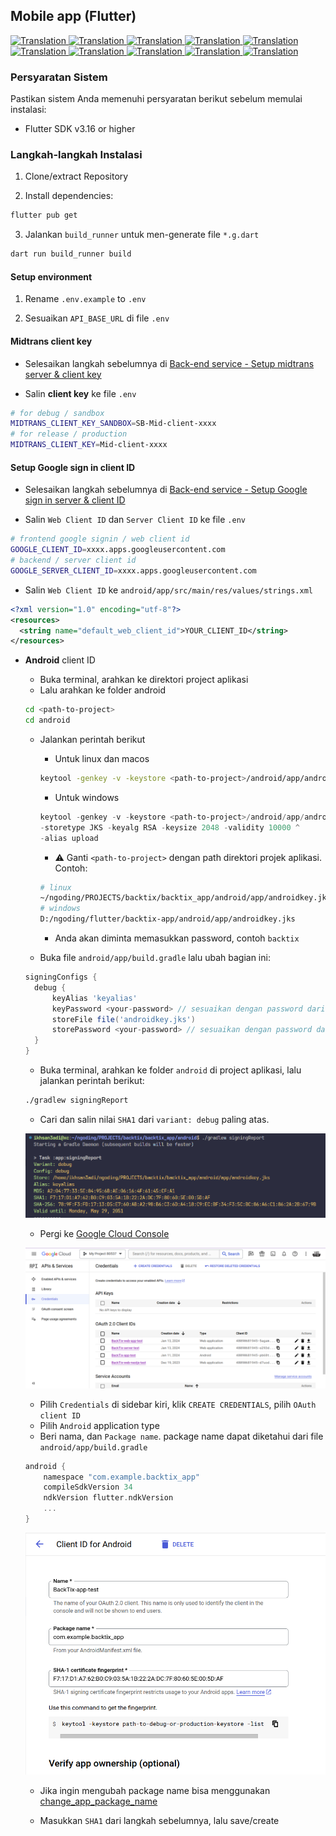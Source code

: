 ## Mobile app (Flutter)

<a href="./mobile-app.md">
  <img alt="Translation" src="https://img.shields.io/badge/Bahasa_Indonesia-blue?style=for-the-badge&logo=googletranslate&logoColor=blue&labelColor=white">
</a>
<a href="./mobile-app.en.md">
  <img alt="Translation" src="https://img.shields.io/badge/English-blue?style=for-the-badge&logo=googletranslate&logoColor=blue&labelColor=white">
</a>
<a href="./mobile-app.zh-CN.md">
  <img alt="Translation" src="https://img.shields.io/badge/简体中文-blue?style=for-the-badge&logo=googletranslate&logoColor=blue&labelColor=white">
</a>
<a href="./mobile-app.ja.md">
  <img alt="Translation" src="https://img.shields.io/badge/日本語-blue?style=for-the-badge&logo=googletranslate&logoColor=blue&labelColor=white">
</a>
<a href="./mobile-app.ar.md">
  <img alt="Translation" src="https://img.shields.io/badge/Arabic_عربي-blue?style=for-the-badge&logo=googletranslate&logoColor=blue&labelColor=white">
</a>
<a href="./mobile-app.pt.md">
  <img alt="Translation" src="https://img.shields.io/badge/Português-blue?style=for-the-badge&logo=googletranslate&logoColor=blue&labelColor=white">
</a>
<a href="./mobile-app.es.md">
  <img alt="Translation" src="https://img.shields.io/badge/Español-blue?style=for-the-badge&logo=googletranslate&logoColor=blue&labelColor=white">
</a>
<a href="./mobile-app.fr.md">
  <img alt="Translation" src="https://img.shields.io/badge/Français-blue?style=for-the-badge&logo=googletranslate&logoColor=blue&labelColor=white">
</a>
<a href="./mobile-app.vi.md">
  <img alt="Translation" src="https://img.shields.io/badge/Tiếng_Việt-blue?style=for-the-badge&logo=googletranslate&logoColor=blue&labelColor=white">
</a>
<a href="./mobile-app.hi.md">
  <img alt="Translation" src="https://img.shields.io/badge/Hindi_हिंदी-blue?style=for-the-badge&logo=googletranslate&logoColor=blue&labelColor=white">
</a>

### Persyaratan Sistem

Pastikan sistem Anda memenuhi persyaratan berikut sebelum memulai instalasi:

- Flutter SDK v3.16 or higher

### Langkah-langkah Instalasi

1. Clone/extract Repository

2. Install dependencies:
```bash
flutter pub get
```
3. Jalankan `build_runner` untuk men-generate file `*.g.dart`

```bash
dart run build_runner build
```

#### Setup environment

1. Rename `.env.example` to `.env`

2. Sesuaikan `API_BASE_URL` di file `.env`

#### Midtrans client key

- Selesaikan langkah sebelumnya di [Back-end service - Setup midtrans server & client key](api-service.md#setup-midtrans-server--client-key)

- Salin **client key** ke file `.env`

```sh
# for debug / sandbox
MIDTRANS_CLIENT_KEY_SANDBOX=SB-Mid-client-xxxx
# for release / production
MIDTRANS_CLIENT_KEY=Mid-client-xxxx
```

#### Setup **Google sign in** client ID

- Selesaikan langkah sebelumnya di [Back-end service - Setup Google sign in server & client ID](api-service.md#setup-google-sign-in-server--client-id)

- Salin `Web Client ID` dan `Server Client ID` ke file `.env`

```sh
# frontend google signin / web client id
GOOGLE_CLIENT_ID=xxxx.apps.googleusercontent.com
# backend / server client id
GOOGLE_SERVER_CLIENT_ID=xxxx.apps.googleusercontent.com
```

- Salin `Web Client ID` ke `android/app/src/main/res/values/strings.xml`

```xml
<?xml version="1.0" encoding="utf-8"?>
<resources>
  <string name="default_web_client_id">YOUR_CLIENT_ID</string> 
</resources>
```

- **Android** client ID

  - Buka terminal, arahkan ke direktori project aplikasi
  - Lalu arahkan ke folder android

  ```bash
  cd <path-to-project>
  cd android
  ```

  - Jalankan perintah berikut

    - Untuk linux dan macos
    ```bash
    keytool -genkey -v -keystore <path-to-project>/android/app/androidkey.jks -keyalg RSA -keysize 2048 -validity 10000 -alias keyalias

    ```
    - Untuk windows
    ```powershell
    keytool -genkey -v -keystore <path-to-project>/android/app/androidkey.jks ^
    -storetype JKS -keyalg RSA -keysize 2048 -validity 10000 ^
    -alias upload
    ```
    - :warning: Ganti `<path-to-project>` dengan path direktori projek aplikasi.
    Contoh:
    ```bash
    # linux
    ~/ngoding/PROJECTS/backtix/backtix_app/android/app/androidkey.jks
    # windows
    D:/ngoding/flutter/backtix-app/android/app/androidkey.jks
    ```
    - Anda akan diminta memasukkan password, contoh `backtix`

  - Buka file `android/app/build.gradle` lalu ubah bagian ini:
  ```gradle
  signingConfigs {
    debug {
        keyAlias 'keyalias'
        keyPassword <your-password> // sesuaikan dengan password dari langkah sebelumnya
        storeFile file('androidkey.jks')
        storePassword <your-password> // sesuaikan dengan password dari langkah sebelumnya
    }
  }
  ```

  - Buka terminal, arahkan ke folder `android`
di project aplikasi, lalu jalankan perintah berikut:

  ```bash
  ./gradlew signingReport
  ```
  - Cari dan salin nilai `SHA1` dari `variant: debug` paling atas.

  ![Terminal](/assets/Screenshot_5.png)

  - Pergi ke [Google Cloud Console](https://console.cloud.google.com)

  ![Cloud Console](/assets/Screenshot_2.png)

  - Pilih `Credentials` di sidebar kiri, klik `CREATE CREDENTIALS`, pilih `OAuth client ID`
  - Pilih `Android` application type
  - Beri nama, dan `Package name`. package name dapat diketahui dari file `android/app/build.gradle`

  ```gradle
  android {
      namespace "com.example.backtix_app"
      compileSdkVersion 34
      ndkVersion flutter.ndkVersion
      ...
  }
  ```

  ![Cloud Console](/assets/Screenshot_6.png)


  - Jika ingin mengubah package name bisa menggunakan [change_app_package_name](https://pub.dev/packages/change_app_package_name)

  - Masukkan `SHA1` dari langkah sebelumnya, lalu save/create